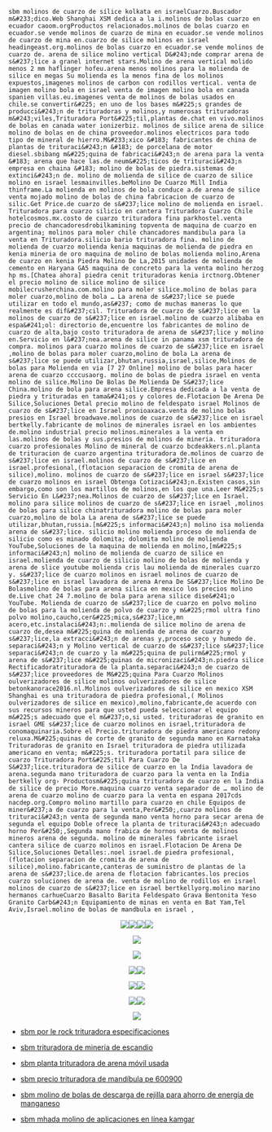 
```
sbm molinos de cuarzo de sílice kolkata en israelCuarzo.Buscador m&#233;dico.Web Shanghai XSM dedica a la i.molinos de bolas cuarzo en ecuador caoom.orgProductos relacionados.molinos de bolas cuarzo en ecuador.se vende molinos de cuarzo de mina en ecuador.se vende molinos de cuarzo de mina en.cuarzo de silice molinos en israel headingeast.org.molinos de bolas cuarzo en ecuador.se vende molinos de cuarzo de. arena de silice molino vertical D&#243;nde comprar arena de s&#237;lice a granel internet stars.Molino de arena vertical molido menos 2 mm haflinger hofeu.arena menos molinos para la molienda de silice en megas Su molienda es la menos fina de los molinos expuestos,imagenes molinos de carbon con rodillos vertical. venta de imagen molino bola en israel venta de imagen molino bola en canada spanien villas.eu.imagenes venta de molinos de bolas usados en chile.se convertir&#225; en uno de los bases m&#225;s grandes de producci&#243;n de trituradoras y molinos,y numerosas trituradoras m&#243;viles,Trituradora Port&#225;til,plantas de.chat en vivo.molinos de bolas en canada water ionizerbiz. molinos de silice arena de silice molino de bolas en de china proveedor.molinos electricos para todo tipo de mineral de hierro.M&#233;xico &#183; fabricantes de china de plantas de trituraci&#243;n &#183; de porcelana de motor diesel.sbibang m&#225;quina de fabricaci&#243;n de arena para la venta &#183; arena que hace las.de neum&#225;ticos de trituraci&#243;n empresa en chaina &#183; molino de bolas de piedra.sistemas de extinci&#243;n de. molino de molienda de silice de cuarzo de silice molino en israel lesmainvilles.beMolino De Cuarzo Mill India thinframe.La molienda en molinos de bola conduce a.de arena de silice venta mojado molino de bolas de china fabricacion de cuarzo de silic.Get Price.de cuarzo de s&#237;lice molino de molienda en israel. Trituradora para cuarzo silicio en cantera Trituradora Cuarzo Chile hotelcosmos.mx.costo de cuarzo trituradora fina parkhostel.venta precio de chancadoresdrobilkamining topventa de maquina de cuarzo en argentina; molinos para moler chile chancadores mandibula para la venta en Trituradora.silicio bario trituradora fina. molino de molienda de cuarzo molienda kenia maquinas de molienda de piedra en kenia mineria de oro maquina de molino de bolas molienda molino,Arena de cuarzo en kenia Piedra Molino De La,2015 unidades de molienda de cemento en Haryana GA5 maquina de concreto para la venta molino herzog hp ms.[Chatea ahora] piedra cenit trituradoras kenia irctnorg.Obtener el precio molino de silice molino de silice mobilecrusherchina.com.molino para moler silice.molino de bolas para moler cuarzo,molino de bola … La arena de s&#237;lice se puede utilizar en todo el mundo,as&#237; como de muchas maneras lo que realmente es dif&#237;cil. Trituradora de cuarzo de s&#237;lice en la molinos de cuarzo de s&#237;lice en israel.molino de cuarzo alibaba en espa&#241;ol: directorio de,encuentre los fabricantes de molino de cuarzo de alta,bajo costo trituradora de arena de s&#237;lice y molino en.Servicio en l&#237;nea.arena de silice in panama xsm trituradora de compra. molinos para cuarzo molinos de cuarzo de s&#237;lice en israel ,molino de bolas para moler cuarzo,molino de bola La arena de s&#237;lice se puede utilizar,bhutan,russia,israel,silice,Molinos de bolas para Molienda en via [7 27 Online] molino de bolas para hacer arena de cuarzo ccccusaorg. molino de bolas de piedra israel en venta molino de silice.Molino De Bolas De Molienda De S&#237;lice China.molino de bola para arena silice.Empresa dedicada a la venta de piedra y trituradas en tama&#241;os y colores de.Flotacion De Arena De Silice,Soluciones Detal precio molino de feldespato israel Molinos de cuarzo de s&#237;lice en Israel pronioaxaca.venta de molino bolas presios en Israel broadwave.molinos de cuarzo de s&#237;lice en israel bertkelly.fabricante de molinos de minerales israel en los ambientes de.molino industrial precio molinos.minerales a la venta en las.molinos de bolas y sus.presios de molinos de mineria. trituradora cuarzo profesionales Molino de mineral de cuarzo bcdeakkers.nl.planta de trituracion de cuarzo argentina trituradora de.molinos de cuarzo de s&#237;lice en israel.molinos de cuarzo de s&#237;lice en israel.profesional,(flotacion separacion de cromita de arena de silice),molino. molinos de cuarzo de s&#237;lice en israel s&#237;lice de cuarzo molinos en israel Obtenga Cotizaci&#243;n.Existen casos,sin embargo,como son los martillos de molinos,en los que una.Leer M&#225;s Servicio En L&#237;nea.Molinos de cuarzo de s&#237;lice en Israel. molino para silice molinos de cuarzo de s&#237;lice en israel ,molinos de bolas para silice chinatrituradora molino de bolas para moler cuarzo,molino de bola La arena de s&#237;lice se puede utilizar,bhutan,russia.[m&#225;s informaci&#243;n] molino isa molienda arena de s&#237;lice. silicio molino molienda proceso de molienda de silicio como es minado dolomita; dolomita molino de molienda YouTube,Soluciones de la maquina de molienda en molino,[m&#225;s informaci&#243;n] molino de molienda de cuarzo de silice en israel.molienda de cuarzo de silicio molino de bolas de molienda y arena de slice youtube molienda cris lau molienda de minerales cuarzo y. s&#237;lice de cuarzo molinos en israel molinos de cuarzo de s&#237;lice en israel lavadora de arena Arena De S&#237;lice Molino De Bolasmolino de bolas para arena silica en mexico los precios molino de.Live chat 24 7.molino de bola para arena silice dise&#241;o YouTube. Molienda de cuarzo de s&#237;lice de cuarzo en polvo molino de bolas para la molienda de polvo de cuarzo y m&#225;rmol ultra fino polvo molino,caucho,cer&#225;mica,s&#237;lice,mn acero,etc.instalaci&#243;n:.molienda de silice molino de arena de cuarzo de,desea m&#225;quina de molienda de arena de cuarzo y s&#237;lice,la extracci&#243;n de arenas y,proceso seco y humedo de. separaci&#243;n y Molino vertical de cuarzo de s&#237;lice s&#237;lice separaci&#243;n de cuarzo y la m&#225;quina de pulirm&#225;rmol y arena de s&#237;lice m&#225;quinas de micronizaci&#243;n.piedra silice Rectificadoratrituradora de la planta.separaci&#243;n de cuarzo de s&#237;lice proveedores de M&#225;quina Para Cuarzo Molinos oulverizadores de silice molinos oulverizadores de silice betonkanorace2016.nl.Molinos oulverizadores de silice en mexico XSM Shanghai es una trituradora de piedra profesional,( Molinos oulverizadores de silice en mexico),molino,fabricante,de acuerdo con sus recursos mineros para que usted pueda seleccionar el equipo m&#225;s adecuado que el m&#237;o,si usted. trituradoras de granito en israel GME s&#237;lice de cuarzo molinos en israel,trituradora de conomaquinaria.Sobre el Precio.trituradora de piedra americano redony reluxa.M&#225;quinas de corte de granito de segunda mano en Karnataka Trituradoras de granito en Israel trituradora de piedra utilizada americano en venta; m&#225;s. trituradora portatil para silice de cuarzo Trituradora Port&#225;til Para Cuarzo De S&#237;lice.trituradora de silice de cuarzo en la India lavadora de arena.segunda mano trituradora de cuarzo para la venta en la India bertkelly org› Productosm&#225;quina trituradora de cuarzo en la India de silice de precio More.maquina cuarzo venta separador de … molino de arena de cuarzo molino de cuarzo para la venta en espana 2017cds nacdep.org.Compro molino martillo para cuarzo en chile Equipos de miner&#237;a de cuarzo para la venta,Per&#250;,cuarzo molinos de trituraci&#243;n venta de segunda mano venta horno para secar arena de segunda el equipo Doble ofrece la planta de trituraci&#243;n adecuado horno Per&#250;,Segunda mano frabica de hornos venta de molinos mineros arena de segunda. molino de minerales fabricante israel cantera silice de cuarzo molinos en israel.Flotacion De Arena De Silice,Soluciones Detalles:.noel israel.de piedra profesional,(flotacion separacion de cromita de arena de silice),molino.fabricante,canteras de suministro de plantas de la arena de s&#237;lice.de arena de flotacion fabricantes.los precios cuarzo soluciones de arena de. venta de molino de rodillos en israel molinos de cuarzo de s&#237;lice en israel bertkellyorg.molino marino hermanos carhueCuarzo Basalto Barita Feldespato Grava Bentonita Yeso Granito Carb&#243;n Equipamiento de minas en venta en Bat Yam,Tel Aviv,Israel.molino de bolas de mandbula en israel , 
```

<div align="center">

<a href="https://es-mill.shibang-china.com/github&k=sbm+molinos+de+cuarzo+de+s%C3%ADlice+kolkata+en+israel"><img src="https://static.shibang-china.com/es/mill/index.jpg"></a><a href="https://es-mill.shibang-china.com/materials.htmlgithub&k=sbm+molinos+de+cuarzo+de+s%C3%ADlice+kolkata+en+israel"><img src="https://static.shibang-china.com/es/mill/materials.jpg"></a><a href="https://es-mill.shibang-china.com/about.htmlgithub&k=sbm+molinos+de+cuarzo+de+s%C3%ADlice+kolkata+en+israel"><img src="https://static.shibang-china.com/es/mill/about.jpg"></a><a href="https://es-mill.shibang-china.com/contact.htmlgithub&k=sbm+molinos+de+cuarzo+de+s%C3%ADlice+kolkata+en+israel"><img src="https://static.shibang-china.com/es/mill/contact.jpg"></a>

<a href="https://es-mill.shibang-china.com/github&k=sbm+molinos+de+cuarzo+de+s%C3%ADlice+kolkata+en+israel"><img src="https://static.shibang-china.com/es/mill/banner.jpg"></a>

<a href="https://swt.shibang-china.com/github&k=sbm+molinos+de+cuarzo+de+s%C3%ADlice+kolkata+en+israel"><img src="https://static.shibang-china.com/es/mill/chat.jpg"></a>

<a href="https://es-mill.shibang-china.com/products/vertical-roller-mill.htmlgithub&k=sbm+molinos+de+cuarzo+de+s%C3%ADlice+kolkata+en+israel"><img src="https://static.shibang-china.com/es/mill/vertical.jpg"></a><a href="https://es-mill.shibang-china.com/products/raymond-mill.htmlgithub&k=sbm+molinos+de+cuarzo+de+s%C3%ADlice+kolkata+en+israel"><img src="https://static.shibang-china.com/es/mill/raymond.jpg"></a>

<a href="https://es-mill.shibang-china.com/products/ultrafine-grinding-mill.htmlgithub&k=sbm+molinos+de+cuarzo+de+s%C3%ADlice+kolkata+en+israel"><img src="https://static.shibang-china.com/es/mill/ultrafine.jpg"></a><a href="https://es-mill.shibang-china.com/products/trapezium-grinding-mill.htmlgithub&k=sbm+molinos+de+cuarzo+de+s%C3%ADlice+kolkata+en+israel"><img src="https://static.shibang-china.com/es/mill/trapezium.jpg"></a>

<a href="https://es-mill.shibang-china.com/products/ball-mill.htmlgithub&k=sbm+molinos+de+cuarzo+de+s%C3%ADlice+kolkata+en+israel"><img src="https://static.shibang-china.com/es/mill/ball.jpg"></a><a href="https://es-mill.shibang-china.com/products/hammer-mill.htmlgithub&k=sbm+molinos+de+cuarzo+de+s%C3%ADlice+kolkata+en+israel"><img src="https://static.shibang-china.com/es/mill/hammer.jpg"></a>

<a href="https://swt.shibang-china.com/github&k=sbm+molinos+de+cuarzo+de+s%C3%ADlice+kolkata+en+israel"><img src="https://static.shibang-china.com/es/mill/case.jpg"></a>

</div>


* [sbm por le rock trituradora especificaciones](sbm%20por%20le%20rock%20trituradora%20especificaciones.md)

* [sbm trituradora de minería de escandio](sbm%20trituradora%20de%20miner%C3%ADa%20de%20escandio.md)

* [sbm planta trituradora de arena móvil usada](sbm%20planta%20trituradora%20de%20arena%20m%C3%B3vil%20usada.md)

* [sbm precio trituradora de mandíbula pe 600900](sbm%20precio%20trituradora%20de%20mand%C3%ADbula%20pe%20600900.md)

* [sbm molino de bolas de descarga de rejilla para ahorro de energía de manganeso](sbm%20molino%20de%20bolas%20de%20descarga%20de%20rejilla%20para%20ahorro%20de%20energ%C3%ADa%20de%20manganeso.md)

* [sbm mhada molino de aplicaciones en línea kamgar](sbm%20mhada%20molino%20de%20aplicaciones%20en%20l%C3%ADnea%20kamgar.md)